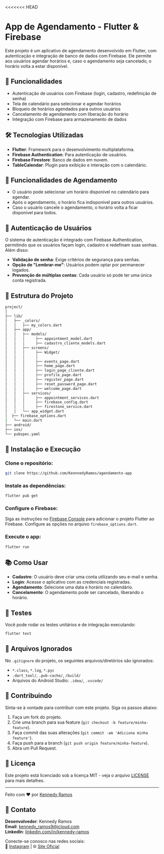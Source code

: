 <<<<<<< HEAD
# App de Agendamento - Flutter & Firebase

Este projeto é um aplicativo de agendamento desenvolvido em Flutter, com autenticação e integração de banco de dados com Firebase. Ele permite aos usuários agendar horários e, caso o agendamento seja cancelado, o horário volta a estar disponível.

## 🚀 Funcionalidades

- Autenticação de usuários com Firebase (login, cadastro, redefinição de senha)
- Tela de calendário para selecionar e agendar horários
- Bloqueio de horários agendados para outros usuários
- Cancelamento de agendamento com liberação do horário
- Integração com Firebase para armazenamento de dados

## 🛠️ Tecnologias Utilizadas

- **Flutter**: Framework para o desenvolvimento multiplataforma.
- **Firebase Authentication**: Para autenticação de usuários.
- **Firebase Firestore**: Banco de dados em nuvem.
- **TableCalendar**: Plugin para exibição e interação com o calendário.

## 📱 Funcionalidades de Agendamento

- O usuário pode selecionar um horário disponível no calendário para agendar.
- Após o agendamento, o horário fica indisponível para outros usuários.
- Caso o usuário cancele o agendamento, o horário volta a ficar disponível para todos.

## 🔐 Autenticação de Usuários

O sistema de autenticação é integrado com Firebase Authentication, permitindo que os usuários façam login, cadastro e redefinam suas senhas. Além disso:

- **Validação de senha**: Exige critérios de segurança para senhas.
- **Opção de "Lembrar-me"**: Usuários podem optar por permanecer logados.
- **Prevenção de múltiplas contas**: Cada usuário só pode ter uma única conta registrada.

## 🚧 Estrutura do Projeto

```bash
project/
│
├── lib/
│   ├── _colors/
│   │   ├── my_colors.dart
│   ├── app/
│   │   ├── models/ 
│   │   │     ├── appointment_model.dart
│   │   │     ├── cadastro_cliente_models.dart
│   │   ├── screens/
│   │   │     ├── Widget/
│   │   │     │
│   │   │     ├── events_page.dart
│   │   │     ├── home_page.dart
│   │   │     ├── login_page_cliente.dart
│   │   │     ├── profile_page.dart
│   │   │     ├── register_page.dart
│   │   │     ├── reset_password_page.dart
│   │   │     ├── welcome_page.dart
│   │   ├── services/
│   │   │     ├── appointment_services.dart
│   │   │     ├── firebase_config.dart
│   │   │     ├── firestone_service.dart
│   │   └── app_widget.dart
│  ├── firebase_options.dart
|   └── main.dart
├── android/
├── ios/
└── pubspec.yaml
````
## 🔧 Instalação e Execução

### Clone o repositório:

```bash
git clone https://github.com/KennnedyRamos/agendamento-app
````
### Instale as dependências:

```bash
flutter pub get
````
### Configure o Firebase:

Siga as instruções no [Firebase Console](https://firebase.google.com/) para adicionar o projeto Flutter ao Firebase. Configure as opções no arquivo `firebase_options.dart`.

### Execute o app:

```bash
flutter run
````
## 📚 Como Usar

- **Cadastro**: O usuário deve criar uma conta utilizando seu e-mail e senha.
- **Login**: Acesse o aplicativo com as credenciais registradas.
- **Agendamento**: Selecione uma data e horário no calendário.
- **Cancelamento**: O agendamento pode ser cancelado, liberando o horário.

## 🧪 Testes

Você pode rodar os testes unitários e de integração executando:

```bash
flutter test
````
## 📂 Arquivos Ignorados

No `.gitignore` do projeto, os seguintes arquivos/diretórios são ignorados:

- `*.class`, `*.log`, `*.pyc`
- `.dart_tool/`, `.pub-cache/`, `/build/`
- Arquivos do Android Studio: `.idea/`, `.vscode/`

## 🤝 Contribuindo

Sinta-se à vontade para contribuir com este projeto. Siga os passos abaixo:

1. Faça um fork do projeto.
2. Crie uma branch para sua feature (`git checkout -b feature/minha-feature`).
3. Faça commit das suas alterações (`git commit -am 'Adiciona minha feature'`).
4. Faça push para a branch (`git push origin feature/minha-feature`).
5. Abra um Pull Request.



## 📄 Licença

Este projeto está licenciado sob a licença MIT - veja o arquivo [LICENSE](LICENSE) para mais detalhes.

---

Feito com ❤️ por [Kennedy Ramos](https://github.com/KennnedyRamos)
## 👤 Contato

**Desenvolvedor**: Kennedy Ramos  
**Email**: [kennedy_ramos9@icloud.com](mailto:kennedy_ramos9@icloud.com)  
**LinkedIn**: [linkedin.com/in/kennedy-ramos](https://www.linkedin.com/in/kennedy-silva-ramos-566b00150/)

Conecte-se conosco nas redes sociais:  
🔗 [Instagram](https://www.instagram.com/kennedyramos_/) | 🌐 [Site Oficial](https://kennnedyramos.github.io/meu-postifolio-web/)
